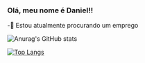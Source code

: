 ### Olá, meu nome é Daniel!!




-🔭 Estou atualmente procurando um emprego

<!--
- 🌱 I’m currently learning ...
- 👯 I’m looking to collaborate on ...
- 🤔 I’m looking for help with ...
- 💬 Ask me about ...
- 📫 How to reach me: ...
- 😄 Pronouns: ...
- ⚡ Fun fact: ...
-->


![Anurag's GitHub stats](https://github-readme-stats.vercel.app/api?username=DanielDex18&show_icons=true&theme=dracula)

[![Top Langs](https://github-readme-stats.vercel.app/api/top-langs/?username=DanielDex18&layout=compact)](https://github.com/DanielDex18/github-readme-stats)
